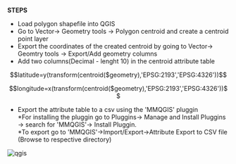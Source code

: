 **STEPS**
- Load polygon shapefile into QGIS
- Go to Vector-> Geometry tools -> Polygon centroid and create a centroid point layer
- Export the coordinates of the created centroid by going to Vector-> Geomtry tools -> Export/Add geometry columns
- Add two columns(Decimal - lenght 10) in the centroid attribute table <br>
```math
latitude=y(transform(centroid($geometry),'EPSG:2193','EPSG:4326'))
```
```math
longitude=x(transform(centroid($geometry),'EPSG:2193','EPSG:4326'))
```
- Export the attribute table to a csv using the 'MMQGIS' pluggin <br>
*For installing the pluggin go to Pluggins-> Manage and Install Pluggins -> search for 'MMQGIS'-> Install Pluggin. <br>
*To export go to 'MMQGIS'->Import/Export->Attribute Export to CSV file (Browse to respective directory) <br>

![qgis](https://github.com/strmtrooper/consumption_generation/blob/main/qgis_centroids.png)
